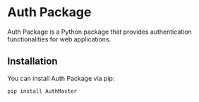# Auth Package

Auth Package is a Python package that provides authentication functionalities for web applications.

## Installation

You can install Auth Package via pip:

```bash
pip install AuthMaster
